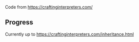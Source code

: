 Code from https://craftinginterpreters.com/


## Progress
Currently up to https://craftinginterpreters.com/inheritance.html

